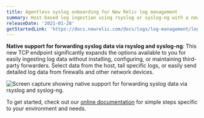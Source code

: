 ```yaml
---
title: Agentless syslog onboarding for New Relic log management
summary: Host-based log ingestion using rsyslog or syslog-ng with a new TCP endpoint
releaseDate: '2021-01-28'
getStartedLink: 'https://docs.newrelic.com/docs/logs/log-management/log-api/use-tcp-endpoint-forward-logs-new-relic'
---
```


**Native support for forwarding syslog data via rsyslog and syslog-ng**: This new TCP endpoint significantly expands the options available to you for easily ingesting log data without installing, configuring, or maintaining third-party forwarders. Select data from the host, tail specific logs, or easily send detailed log data from firewalls and other network devices.

![Screen capture showing native support for forwarding syslog data via rsyslog and syslog-ng.](./images/agentless-syslog.png "agentless-syslog.png")

To get started, check out our [online documentation](https://docs.newrelic.com/docs/logs/log-management/log-api/use-tcp-endpoint-forward-logs-new-relic) for simple steps specific to your environment and needs.
